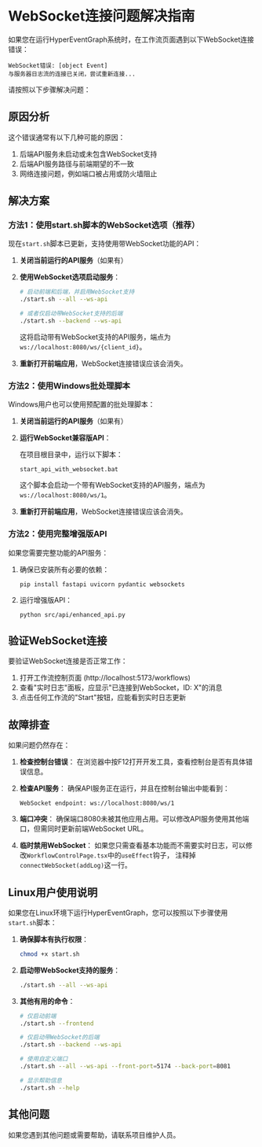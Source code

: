 # WebSocket连接问题解决指南

如果您在运行HyperEventGraph系统时，在工作流页面遇到以下WebSocket连接错误：

```
WebSocket错误: [object Event]
与服务器日志流的连接已关闭，尝试重新连接...
```

请按照以下步骤解决问题：

## 原因分析

这个错误通常有以下几种可能的原因：

1. 后端API服务未启动或未包含WebSocket支持
2. 后端API服务路径与前端期望的不一致
3. 网络连接问题，例如端口被占用或防火墙阻止

## 解决方案

### 方法1：使用start.sh脚本的WebSocket选项（推荐）

现在`start.sh`脚本已更新，支持使用带WebSocket功能的API：

1. **关闭当前运行的API服务**（如果有）

2. **使用WebSocket选项启动服务**：
   
   ```bash
   # 启动前端和后端，并启用WebSocket支持
   ./start.sh --all --ws-api
   
   # 或者仅启动带WebSocket支持的后端
   ./start.sh --backend --ws-api
   ```
   
   这将启动带有WebSocket支持的API服务，端点为`ws://localhost:8080/ws/{client_id}`。

3. **重新打开前端应用**，WebSocket连接错误应该会消失。

### 方法2：使用Windows批处理脚本

Windows用户也可以使用预配置的批处理脚本：

1. **关闭当前运行的API服务**（如果有）

2. **运行WebSocket兼容版API**：
   
   在项目根目录中，运行以下脚本：
   ```
   start_api_with_websocket.bat
   ```
   
   这个脚本会启动一个带有WebSocket支持的API服务，端点为`ws://localhost:8080/ws/1`。

3. **重新打开前端应用**，WebSocket连接错误应该会消失。

### 方法2：使用完整增强版API

如果您需要完整功能的API服务：

1. 确保已安装所有必要的依赖：
   ```
   pip install fastapi uvicorn pydantic websockets
   ```

2. 运行增强版API：
   ```
   python src/api/enhanced_api.py
   ```

## 验证WebSocket连接

要验证WebSocket连接是否正常工作：

1. 打开工作流控制页面 (http://localhost:5173/workflows)
2. 查看"实时日志"面板，应显示"已连接到WebSocket，ID: X"的消息
3. 点击任何工作流的"Start"按钮，应能看到实时日志更新

## 故障排查

如果问题仍然存在：

1. **检查控制台错误**：
   在浏览器中按F12打开开发工具，查看控制台是否有具体错误信息。

2. **检查API服务**：
   确保API服务正在运行，并且在控制台输出中能看到：
   ```
   WebSocket endpoint: ws://localhost:8080/ws/1
   ```

3. **端口冲突**：
   确保端口8080未被其他应用占用。可以修改API服务使用其他端口，但需同时更新前端WebSocket URL。

4. **临时禁用WebSocket**：
   如果您只需查看基本功能而不需要实时日志，可以修改`WorkflowControlPage.tsx`中的`useEffect`钩子，
   注释掉`connectWebSocket(addLog)`这一行。

## Linux用户使用说明

如果您在Linux环境下运行HyperEventGraph，您可以按照以下步骤使用`start.sh`脚本：

1. **确保脚本有执行权限**：
   ```bash
   chmod +x start.sh
   ```

2. **启动带WebSocket支持的服务**：
   ```bash
   ./start.sh --all --ws-api
   ```

3. **其他有用的命令**：
   ```bash
   # 仅启动前端
   ./start.sh --frontend
   
   # 仅启动带WebSocket的后端
   ./start.sh --backend --ws-api
   
   # 使用自定义端口
   ./start.sh --all --ws-api --front-port=5174 --back-port=8081
   
   # 显示帮助信息
   ./start.sh --help
   ```

## 其他问题

如果您遇到其他问题或需要帮助，请联系项目维护人员。
